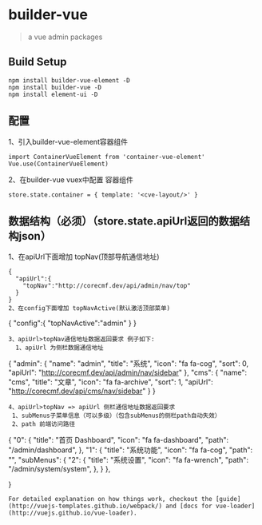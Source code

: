 # builder-vue

> a vue admin packages

## Build Setup
```
npm install builder-vue-element -D
npm install builder-vue -D
npm install element-ui -D

```
## 配置
1、引入builder-vue-element容器组件
```
import ContainerVueElement from 'container-vue-element'
Vue.use(ContainerVueElement)
```
2、在builder-vue vuex中配置 容器组件
```
store.state.container = { template: '<cve-layout/>' }
```
## 数据结构（必须）（store.state.apiUrl返回的数据结构json）
1、在apiUrl下面增加 topNav(顶部导航通信地址)
```
{
  "apiUrl":{
    "topNav":"http://corecmf.dev/api/admin/nav/top"
  }
}
2、在config下面增加 topNavActive(默认激活顶部菜单)
```
{
  "config":{
    "topNavActive":"admin"
  }
}
```
3、apiUrl>topNav通信地址数据返回要求 例子如下:
  1、apiUrl 为侧栏数据通信地址
```
{
    "admin": {
        "name": "admin",
        "title": "系统",
        "icon": "fa fa-cog",
        "sort": 0,
        "apiUrl": "http://corecmf.dev/api/admin/nav/sidebar"
    },
    "cms": {
        "name": "cms",
        "title": "文章",
        "icon": "fa fa-archive",
        "sort": 1,
        "apiUrl": "http://corecmf.dev/api/cms/nav/sidebar"
    }
}
```
4、apiUrl>topNav => apiUrl 侧栏通信地址数据返回要求
 1、subMenus子菜单信息（可以多级）（包含subMenus的侧栏path自动失效）
 2、path 前端访问路径
```
{
    "0": {
        "title": "首页 Dashboard",
        "icon": "fa fa-dashboard",
        "path": "/admin/dashboard",
    },
    "1": {
        "title": "系统功能",
        "icon": "fa fa-cog",
        "path": "",
        "subMenus": {
            "2": {
                "title": "系统设置",
                "icon": "fa fa-wrench",
                "path": "/admin/system/system",
            },
        }
    },

}
```
For detailed explanation on how things work, checkout the [guide](http://vuejs-templates.github.io/webpack/) and [docs for vue-loader](http://vuejs.github.io/vue-loader).
